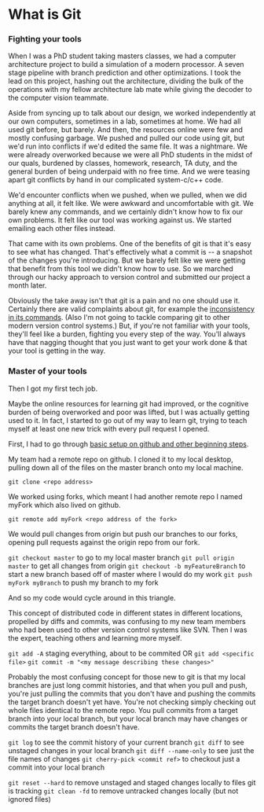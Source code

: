 # What is Git

### Fighting your tools

When I was a PhD student taking masters classes, we had a computer architecture project to build a simulation of a modern processor.  A seven stage pipeline with branch prediction and other optimizations.  I took the lead on this project, hashing out the architecture, dividing the bulk of the operations with my fellow architecture lab mate while giving the decoder to the computer vision teammate.

Aside from syncing up to talk about our design, we worked independently at our own computers, sometimes in a lab, sometimes at home.  We had all used git before, but barely.  And then, the resources online were few and mostly confusing garbage.  We pushed and pulled our code using git, but we'd run into conflicts if we'd edited the same file.  It was a nightmare.  We were already overworked because we were all PhD students in the midst of our quals, burdened by classes, homework, research, TA duty, and the general burden of being underpaid with no free time.  And we were teasing apart git conflicts by hand in our complicated system-c/c++ code.

We'd encounter conflicts when we pushed, when we pulled, when we did anything at all, it felt like.  We were awkward and uncomfortable with git.  We barely knew any commands, and we certainly didn't know how to fix our own problems.  It felt like our tool was working against us.  We started emailing each other files instead.

That came with its own problems.  One of the benefits of git is that it's easy to see what has changed.  That's effectively what a commit is -- a snapshot of the changes you're introducing.  But we barely felt like we were getting that benefit from this tool we didn't know how to use.  So we marched through our hacky approach to version control and submitted our project a month later.

Obviously the take away isn't that git is a pain and no one should use it.  Certainly there are valid complaints about git, for example the [inconsistency in its commands](http://stevelosh.com/blog/2013/04/git-koans/#the-hobgoblin).  (Also I'm not going to tackle comparing git to other modern version control systems.)  But, if you're not familiar with your tools, they'll feel like a burden, fighting you every step of the way.  You'll always have that nagging thought that you just want to get your work done & that your tool is getting in the way.

### Master of your tools

Then I got my first tech job.

Maybe the online resources for learning git had improved, or the cognitive burden of being overworked and poor was lifted, but I was actually getting used to it.  In fact, I started to go out of my way to learn git, trying to teach myself at least one new trick with every pull request I opened.

First, I had to go through [basic setup on github and other beginning steps](https://github.com/sllewely/notes/blob/master/git/total_beginner.md).

My team had a remote repo on github.  I cloned it to my local desktop, pulling down all of the files on the master branch onto my local machine.

```git clone <repo address>```

We worked using forks, which meant I had another remote repo I named myFork which also lived on github.

```git remote add myFork <repo address of the fork>```

We would pull changes from origin but push our branches to our forks, opening pull requests against the origin repo from our fork.

```git checkout master``` to go to my local master branch
```git pull origin master``` to get all changes from origin
```git checkout -b myFeatureBranch``` to start a new branch based off of master where I would do my work
```git push myFork myBranch``` to push my branch to my fork

And so my code would cycle around in this triangle.

This concept of distributed code in different states in different locations, propelled by diffs and commits, was confusing to my new team members who had been used to other version control systems like SVN.  Then I was the expert, teaching others and learning more myself.

```git add -A``` staging everything, about to be commited
OR ```git add <specific file>```
```git commit -m "<my message describing these changes>"```

Probably the most confusing concept for those new to git is that my local branches are just long commit histories, and that when you pull and push, you're just pulling the commits that you don't have and pushing the commits the target branch doesn't yet have.  You're not checking simply checking out whole files identical to the remote repo.  You pull commits from a target branch into your local branch, but your local branch may have changes or commits the target branch doesn't have.

```git log``` to see the commit history of your current branch
```git diff``` to see unstaged changes in your local branch
```git diff --name-only``` to see just the file names of changes
```git cherry-pick <commit ref>``` to checkout just a commit into your local branch

```git reset --hard``` to remove unstaged and staged changes locally to files git is tracking
```git clean -fd``` to remove untracked changes locally (but not ignored files)

